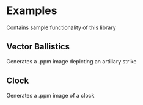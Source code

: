 # Examples
Contains sample functionality of this library

## Vector Ballistics
Generates a .ppm image depicting an artillary strike

## Clock
Generates a .ppm image of a clock